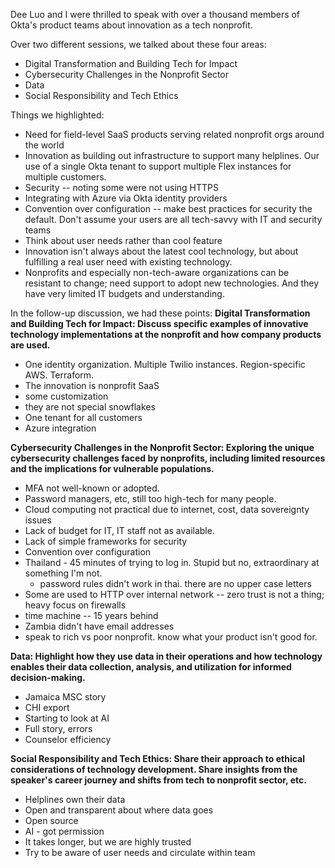 Dee Luo and I were thrilled to speak with over a thousand members of Okta's product teams about innovation as a tech nonprofit. 

Over two different sessions, we talked about these four areas:
* Digital Transformation and Building Tech for Impact
* Cybersecurity Challenges in the Nonprofit Sector
* Data
* Social Responsibility and Tech Ethics

Things we highlighted:
* Need for field-level SaaS products serving related nonprofit orgs around the world
* Innovation as building out infrastructure to support many helplines. Our use of a single Okta tenant to support multiple Flex instances for multiple customers.
* Security -- noting some were not using HTTPS
* Integrating with Azure via Okta identity providers
* Convention over configuration -- make best practices for security the default. Don't assume your users are all tech-savvy with IT and security teams
* Think about user needs rather than cool feature
* Innovation isn't always about the latest cool technology, but about fulfilling a real user need with existing technology.
* Nonprofits and especially non-tech-aware organizations can be resistant to change; need support to adopt new technologies. And they have very limited IT budgets and understanding.

In the follow-up discussion, we had these points:
**Digital Transformation and Building Tech for Impact: Discuss specific examples of innovative technology implementations at the nonprofit and how company products are used.**
* One identity organization. Multiple Twilio instances. Region-specific AWS. Terraform.
* The innovation is nonprofit SaaS
* some customization
* they are not special snowflakes
* One tenant for all customers
* Azure integration

**Cybersecurity Challenges in the Nonprofit Sector: Exploring the unique cybersecurity challenges faced by nonprofits, including limited resources and the implications for vulnerable populations.**
* MFA not well-known or adopted.
* Password managers, etc, still too high-tech for many people.
* Cloud computing not practical due to internet, cost, data sovereignty issues
* Lack of budget for IT, IT staff not as available.
* Lack of simple frameworks for security
* Convention over configuration
* Thailand - 45 minutes of trying to log in. Stupid but no, extraordinary at something I'm not.
  * password rules didn't work in thai. there are no upper case letters
* Some are used to HTTP over internal network -- zero trust is not a thing; heavy focus on firewalls
* time machine -- 15 years behind
* Zambia didn't have email addresses
* speak to rich vs poor nonprofit. know what your product isn't good for.

**Data: Highlight how they use data in their operations and how technology enables their data collection, analysis, and utilization for informed decision-making.**
* Jamaica MSC story
* CHI export
* Starting to look at AI
* Full story, errors
* Counselor efficiency

**Social Responsibility and Tech Ethics: Share their approach to ethical considerations of technology development. Share insights from the speaker's career journey and shifts from tech to nonprofit sector, etc.**
* Helplines own their data
* Open and transparent about where data goes
* Open source
* AI - got permission
* It takes longer, but we are highly trusted
* Try to be aware of user needs and circulate within team


